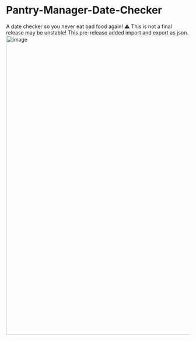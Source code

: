 # Pantry-Manager-Date-Checker
A date checker so you never eat bad food again!
⚠️ This is not a final release may be unstable!
This pre-release added import and export as json.
<img width="1813" height="818" alt="image" src="https://github.com/user-attachments/assets/a9eae3ab-1ec7-4cf5-b7f8-4f41ff0a53eb" />

